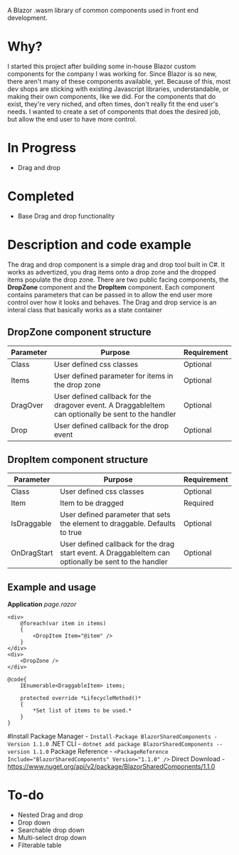 A Blazor .wasm library of common components used in front end development.

# Why?
I started this project after building some in-house Blazor custom components for the company I was working for.  Since Blazor is so new, there aren't many of these components available, yet.  Because of this, most dev shops are sticking with existing Javascript libraries, understandable, or making their own components, like we did.  For the components that do exist, they're very niched, and often times, don't really fit the end user's needs.  I wanted to create a set of components that does the desired job, but allow the end user to have more control. 

# In Progress
* Drag and drop

# Completed
* Base Drag and drop functionality

# Description and code example
The drag and drop component is a simple drag and drop tool built in C#.  It works as advertized, you drag items onto a drop zone and the dropped items populate the drop zone.  There are two public facing components, the **DropZone** component and the **DropItem** component.  Each component contains parameters that can be passed in to allow the end user more control over how it looks and behaves.  The Drag and drop service is an interal class that basically works as a state container 

## DropZone component structure
| Parameter | Purpose | Requirement |
| --- | --- | --- |
| Class		| User defined css classes | Optional |
| Items		| User defined parameter for items in the drop zone | Optional |
| DragOver	| User defined callback for the dragover event.  A DraggableItem can optionally be sent to the handler | Optional |
| Drop		| User defined callback for the drop event | Optional |

## DropItem component structure
| Parameter   | Purpose | Requirement |
| --- | ---   | --- |
| Class		  | User defined css classes | Optional |
| Item		  | Item to be dragged | Required |
| IsDraggable | User defined parameter that sets the element to draggable.  Defaults to true | Optional |
| OnDragStart | User defined callback for the drag start event.  A DraggableItem can optionally be sent to the handler | Optional |

## Example and usage
**Application** *page.razor*
```
<div>
	@foreach(var item in items)
	{
		<DropItem Item="@item" />
	}
</div>
<div>
	<DropZone />
</div>

@code{
	IEnumerable<DraggableItem> items;

	protected override *LifecycleMethod()*
	{
		*Set list of items to be used.*
	}
}
```

#Install
Package Manager - ```Install-Package BlazorSharedComponents -Version 1.1.0```
.NET CLI - ```dotnet add package BlazorSharedComponents --version 1.1.0```
Package Reference - ```<PackageReference Include="BlazorSharedComponents" Version="1.1.0" />```
Direct Download - https://www.nuget.org/api/v2/package/BlazorSharedComponents/1.1.0

# To-do
* Nested Drag and drop
* Drop down
* Searchable drop down
* Multi-select drop down
* Filterable table
